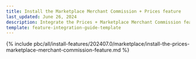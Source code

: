 ```yaml
---
title: Install the Marketplace Merchant Commission + Prices feature
last_updated: June 26, 2024
description: Integrate the Prices + Marketplace Merchant Commission feature into a Spryker project.
template: feature-integration-guide-template
---
```


{% include pbc/all/install-features/202407.0/marketplace/install-the-prices-marketplace-merchant-commission-feature.md %} <!-- To edit, see /_includes/pbc/all/install-features/202407.0/marketplace/install-the-prices-marketplace-merchant-commission-feature.md -->
